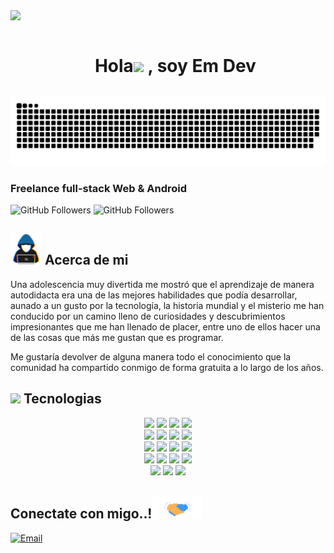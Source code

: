 
<!--horizontal divider(gradiant)-->
<img src="https://user-images.githubusercontent.com/73097560/115834477-dbab4500-a447-11eb-908a-139a6edaec5c.gif">

<!--h1 without bottom border-->
<div id="user-content-toc">
  <ul align="center">
    <summary><h1 style="display: inline-block"><b>Hola</b><img src="https://media.giphy.com/media/hvRJCLFzcasrR4ia7z/giphy.gif" width="35"> , <b>soy Em Dev </b></h1></summary>
  </ul>
</div>


<!--- snake -->
<div align="center">
  <img  src="https://github.com/1999AZZAR/1999AZZAR/blob/main/resources/img/grid-snake.svg"
       alt="snake" /></a>
</div>

### Freelance full-stack Web & Android

![GitHub Followers](https://img.shields.io/github/followers/EmDevCode?style=social)
![GitHub Followers](https://img.shields.io/github/stars/EmDevCode?style=social)

## <picture><img src = "https://github.com/0xAbdulKhalid/0xAbdulKhalid/raw/main/assets/mdImages/about_me.gif" width = 50px></picture> **Acerca de mi**

Una adolescencia muy divertida me mostró que el aprendizaje de manera autodidacta era una de las mejores habilidades que podía desarrollar, aunado a un gusto por la tecnología, la historia mundial y el misterio me han conducido por un camino lleno de curiosidades y descubrimientos impresionantes que me han llenado de placer, entre uno de ellos hacer una de las cosas que más me gustan que es programar.

Me gustaría devolver de alguna manera todo el conocimiento que la comunidad ha compartido conmigo de forma gratuita a lo largo de los años.

## <img src="https://media2.giphy.com/media/QssGEmpkyEOhBCb7e1/giphy.gif?cid=ecf05e47a0n3gi1bfqntqmob8g9aid1oyj2wr3ds3mg700bl&rid=giphy.gif" width ="25"><b> Tecnologias</b>

 <div align="center">
 <img width="15%" src="https://www.vectorlogo.zone/logos/javascript/javascript-ar21.svg">
 <img width="15%" src="https://www.vectorlogo.zone/logos/typescriptlang/typescriptlang-ar21.svg">
 <img width="15%" src="https://www.vectorlogo.zone/logos/python/python-ar21.svg">
 <img width="15%" src="https://www.vectorlogo.zone/logos/golang/golang-ar21.svg">
<br />
<img width="15%" src="https://www.vectorlogo.zone/logos/reactjs/reactjs-ar21.svg">
<img width="15%" src="https://www.vectorlogo.zone/logos/angular/angular-ar21.svg">
<img width="15%" src="https://www.vectorlogo.zone/logos/getbootstrap/getbootstrap-ar21.svg">
<img width="15%" src="https://www.vectorlogo.zone/logos/nodejs/nodejs-ar21.svg">
<br />
<img width="15%" src="https://www.vectorlogo.zone/logos/expressjs/expressjs-ar21.svg">
<img width="15%" src="https://www.vectorlogo.zone/logos/pocoo_flask/pocoo_flask-ar21.svg">
<img width="15%" src="https://www.vectorlogo.zone/logos/jestjsio/jestjsio-ar21.svg">
<img width="15%" src="https://www.vectorlogo.zone/logos/mysql/mysql-ar21.svg">
<br />
<img width="15%" src="https://www.vectorlogo.zone/logos/postgresql/postgresql-ar21.svg">
<img width="15%" src="https://www.vectorlogo.zone/logos/mongodb/mongodb-ar21.svg">
<img width="15%" src="https://www.vectorlogo.zone/logos/git-scm/git-scm-ar21.svg">
<img width="15%" src="https://www.vectorlogo.zone/logos/npmjs/npmjs-ar21.svg">
<br />
<img width="15%" src="https://www.vectorlogo.zone/logos/tailwindcss/tailwindcss-ar21.svg">
<img width="15%" src="https://www.vectorlogo.zone/logos/firebase/firebase-ar21.svg">

<img src="https://user-images.githubusercontent.com/73097560/115834477-dbab4500-a447-11eb-908a-139a6edaec5c.gif"> 
  <br>
</p>
</div >

## <b> Conectate con migo..!</b><img src="https://github.com/0xAbdulKhalid/0xAbdulKhalid/raw/main/assets/mdImages/handshake.gif" width ="80">

[![Email](<https://img.shields.io/badge/em.tech.mx@gmail.com-email_personal_(respuesta_lenta)-D14836?style=for-the-badge&logo=gmail&logoColor=white&labelColor=101010>)](mailto:em.tech.mx@gmail.com)
</br>
